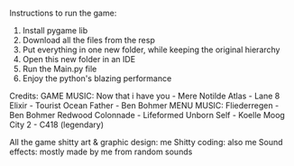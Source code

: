 Instructions to run the game:
1. Install pygame lib
2. Download all the files from the resp
3. Put everything in one new folder, while keeping the original hierarchy 
4. Open this new folder in an IDE
5. Run the Main.py file
6. Enjoy the python's blazing performance

Credits:
GAME MUSIC:
Now that i have you - Mere Notilde
Atlas - Lane 8
Elixir - Tourist
Ocean Father - Ben Bohmer
MENU MUSIC:
Fliederregen - Ben Bohmer
Redwood Colonnade - Lifeformed
Unborn Self - Koelle
Moog City 2 - C418 (legendary)

All the game shitty art & graphic design: me
Shitty coding: also me
Sound effects: mostly made by me from random sounds


